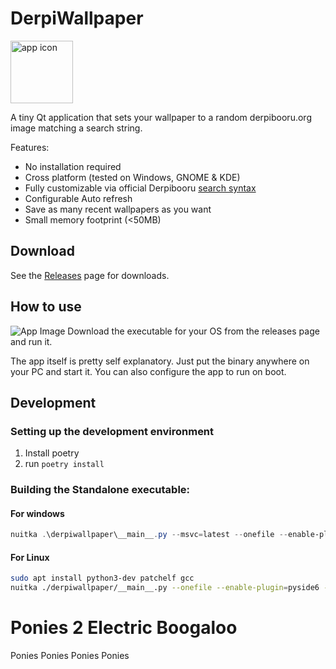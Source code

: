 # DerpiWallpaper
<img src="data/derpiwallpaper.ico" alt="app icon" width="100"/>

A tiny Qt application that sets your wallpaper to a random derpibooru.org image matching a search string.

Features:
- No installation required
- Cross platform (tested on Windows, GNOME & KDE)
- Fully customizable via official Derpibooru [search syntax](https://derpibooru.org/pages/search_syntax)
- Configurable Auto refresh
- Save as many recent wallpapers as you want
- Small memory footprint (<50MB)

## Download
See the [Releases](https://github.com/tom300z/DerpiWallpaper/releases) page for downloads.

## How to use
![App Image](docs/app.png)
Download the executable for your OS from the releases page and run it.

The app itself is pretty self explanatory. Just put the binary anywhere on your PC and start it. You can also configure the app to run on boot.

## Development
### Setting up the development environment
1. Install poetry
2. run `poetry install`

### Building the Standalone executable:
#### For windows
```powershell
nuitka .\derpiwallpaper\__main__.py --msvc=latest --onefile --enable-plugin=pyside6 --windows-console-mode=disable --onefile-tempdir-spec="{CACHE_DIR}/{PRODUCT}/{VERSION}" --product-name=DerpiWallpaper --product-version=$((poetry version).split()[1]) --output-filename="DerpiWallpaper.exe" --windows-icon-from-ico="data\derpiwallpaper.ico" --include-data-files="data/*=data/"
```
#### For Linux
```bash
sudo apt install python3-dev patchelf gcc
nuitka ./derpiwallpaper/__main__.py --onefile --enable-plugin=pyside6 --windows-console-mode=disable --onefile-tempdir-spec="{CACHE_DIR}/{PRODUCT}/{VERSION}" --product-name=DerpiWallpaper --product-version=$(poetry version -s) --output-filename="DerpiWallpaper" --linux-icon="data/derpiwallpaper.png" --include-data-files="data/*=data/"
```

# Ponies 2 Electric Boogaloo
Ponies Ponies Ponies Ponies
